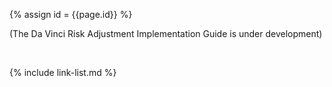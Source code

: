 
{% assign id = {{page.id}} %}

(The Da Vinci Risk Adjustment Implementation Guide is under development)

<br>


{% include link-list.md %}
